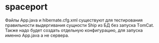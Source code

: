 # spaceport
Файлы App.java и hibernate.cfg.xml существуют для тестирования правильности выдергивания сущности Ship из БД без запуска ТomCat. 
Также надо будет создать отдельную конфигурацию, для запуска именно App.java а не сервера.
